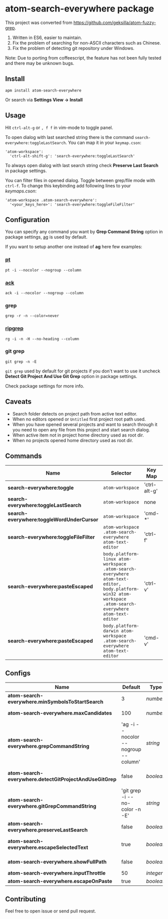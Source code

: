 # atom-search-everywhere package

This project was converted from https://github.com/geksilla/atom-fuzzy-grep.

1. Written in ES6, easier to maintain.
2. Fix the problem of searching for non-ASCII characters such as Chinese.
3. Fix the problem of detecting git repository under Windows.

Note: Due to porting from coffeescript, the feature has not been fully tested and there may be unknown bugs.


## Install

    apm install atom-search-everywhere

Or search via __Settings View -> Install__

## Usage

Hit ```ctrl-alt-g``` or ```, f f``` in vim-mode to toggle panel.

To open dialog with last searched string there is the command ```search-everywhere:toggleLastSearch```. You can map it in your ```keymap.cson```:

```
'atom-workspace':
  'ctrl-alt-shift-g': 'search-everywhere:toggleLastSearch'
```

To always open dialog with last search string check **Preserve Last Search** in package settings.

You can filter files in opened dialog. Toggle between grep/file mode with ```ctrl-f```.
To change this keybinding add following lines to your *keymaps.cson*:

```
'atom-workspace .atom-search-everywhere':
  '<your_keys_here>': 'search-everywhere:toggleFileFilter'
```

## Configuration

You can specify any command you want by **Grep Command String** option in package settings,  [ag](https://github.com/ggreer/the_silver_searcher) is used by default.

If you want to setup another one instead of **ag** here few examples:

### [pt](https://github.com/monochromegane/the_platinum_searcher)

    pt -i --nocolor --nogroup --column

### [ack](https://github.com/petdance/ack2)

    ack -i --nocolor --nogroup --column

### grep

    grep -r -n --color=never

### [ripgrep](https://github.com/BurntSushi/ripgrep)

    rg -i -n -H --no-heading --column

### git grep

    git grep -n -E

```git grep``` used by default for git projects if you don't want to use it uncheck **Detect Git Project And Use Git Grep** option in package settings.

Check package settings for more info.

## Caveats

* Search folder detects on project path from active text editor.
* When no editors opened or `Untitled` first project root path used.
* When you have opened several projects and want to search through it you need to open any file from this project and start search dialog.
* When active item not in project home directory used as root dir.
* When no projects opened home directory used as root dir.

## Commands

Name                            | Selector         | Key Map               | Description
--------------------------------|------------------|-----------------------|----------------------------------------------------------------------
__search-everywhere:toggle__                | `atom-workspace` | 'ctrl-alt-g' | Open search dialog start typing and select item
__search-everywhere:toggleLastSearch__      | `atom-workspace` | none                  | Open dialog with last search string
__search-everywhere:toggleWordUnderCursor__ | `atom-workspace` | 'cmd-*'               | Open dialog with word under cursor
__search-everywhere:toggleFileFilter__      | `atom-workspace .atom-search-everywhere atom-text-editor` | 'ctrl-f'     | When search dialog opened toggle file name filtering on found results
__search-everywhere:pasteEscaped__          | `body.platform-linux atom-workspace .atom-search-everywhere atom-text-editor, body.platform-win32 atom-workspace .atom-search-everywhere atom-text-editor` | 'ctrl-v'     | Paste text to dialog and escape it, you can disable this behavior with `atom-search-everywhere.escapeOnPaste` config
__search-everywhere:pasteEscaped__          | `body.platform-darwin atom-workspace .atom-search-everywhere atom-text-editor` | 'cmd-v'     | Paste text to dialog and escape it, you can disable this behavior with `atom-search-everywhere.escapeOnPaste` config


## Configs

Name                                              | Default                              | Type      | Description
--------------------------------------------------|--------------------------------------|-----------|-----------------------------------------------------------------------------------
__atom-search-everywhere.minSymbolsToStartSearch__       | 3                                    | _number_  | Start search after N symbol
__atom-search-everywhere.maxCandidates__                 | 100                                  | _number_  | Maximum count of displayed items
__atom-search-everywhere.grepCommandString__             | 'ag -i --nocolor --nogroup --column' | _string_  | Grep command
__atom-search-everywhere.detectGitProjectAndUseGitGrep__ | false                                | _boolean_ | Always use `git grep` when opened project is a git repository
__atom-search-everywhere.gitGrepCommandString__          | 'git grep -i --no-color -n -E'       | _string_  | `git grep` command used when `detectGitProjectAndUseGitGrep` is true
__atom-search-everywhere.preserveLastSearch__            | false                                | _boolean_ | Use last search string as input for search dialog
__atom-search-everywhere.escapeSelectedText__            | true                                 | _boolean_ | Escape special characters when dialog opened with selected text
__atom-search-everywhere.showFullPath__                  | false                                | _boolean_ | Show full file path instead of file name
__atom-search-everywhere.inputThrottle__                 | 50                                   | _integer_ | Input throttle
__atom-search-everywhere.escapeOnPaste__                 | true                                 | _boolean_ | Escape pasted text


## Contributing

Feel free to open issue or send pull request.
